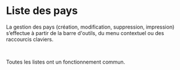 # Liste des pays



La gestion des pays (création, modification, suppression, impression) 
 s’effectue à partir de la barre d'outils, du menu contextuel ou des raccourcis 
 claviers.


 


Toutes les listes ont un fonctionnement commun.


